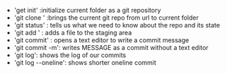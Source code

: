 - 'get init' :initialize current folder as a git repository
- 'git clone <URL>' :brings the current git repo from url to current folder
- 'git status' : tells us what we need to know about the repo and its state
- 'git add <FILE>' : adds a file to the staging area
- 'git commit' : opens a text editor to write a commit message
- 'git commit -m': writes MESSAGE as a commit without a text editor
- 'git log': shows the log of our commits
- 'git log --oneline': shows shorter oneline commit
